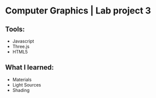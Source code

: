 # Computer Graphics | Lab project 3

## Tools:
- Javascript
- Three.js
- HTML5

## What I learned:
- Materials
- Light Sources
- Shading
